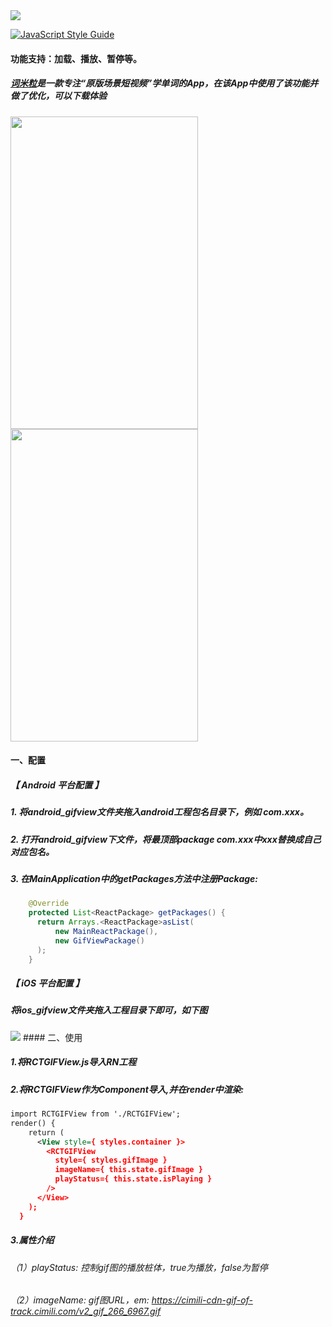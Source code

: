 <img src="http://oleeed73x.bkt.clouddn.com/1523954189_634686.png" />

[![JavaScript Style Guide](https://cdn.rawgit.com/standard/standard/master/badge.svg)](https://github.com/standard/standard)

#### 功能支持：加载、播放、暂停等。
##### [词米粒](https://itunes.apple.com/cn/app/id1181823371?mt=8)是一款专注“原版场景短视频”学单词的App，在该App中使用了该功能并做了优化，可以下载体验

<img width=300 height=500 src="http://oleeed73x.bkt.clouddn.com/1523955151452.jpg" />
<img width=300 height=500 src="http://oleeed73x.bkt.clouddn.com/1523955135615.jpg" />

#### 一、配置

##### 【 Android 平台配置 】
##### 1. 将android_gifview文件夹拖入android工程包名目录下，例如 com.xxx。
##### 2. 打开android_gifview下文件，将最顶部package com.xxx中xxx替换成自己对应包名。
##### 3. 在MainApplication中的getPackages方法中注册Package:
```java
    @Override
    protected List<ReactPackage> getPackages() {
      return Arrays.<ReactPackage>asList(
          new MainReactPackage(),
          new GifViewPackage()
      );
    }
```

##### 【 iOS 平台配置 】
#####  将ios_gifview文件夹拖入工程目录下即可，如下图
<img src="http://oleeed73x.bkt.clouddn.com/1523953350315.jpg"/>
#### 二、使用

##### 1.将RCTGIFView.js导入RN工程
##### 2.将RCTGIFView作为Component导入,并在render中渲染:
```xml
import RCTGIFView from './RCTGIFView';
render() {
    return (
      <View style={ styles.container }>
        <RCTGIFView 
          style={ styles.gifImage } 
          imageName={ this.state.gifImage }
          playStatus={ this.state.isPlaying }
        />
      </View>
    );
  }
```
##### 3.属性介绍
###### （1）playStatus: 控制gif图的播放桩体，true为播放，false为暂停
###### （2）imageName: gif图URL，em: https://cimili-cdn-gif-of-track.cimili.com/v2_gif_266_6967.gif

